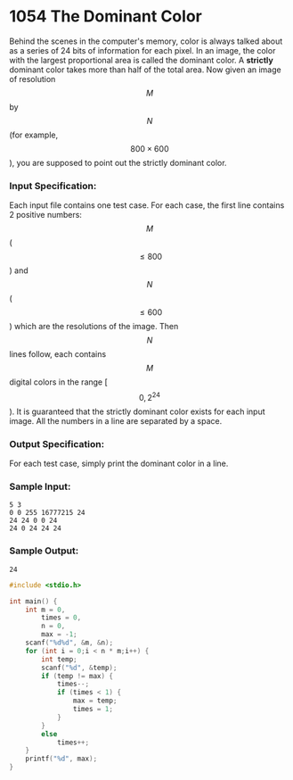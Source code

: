 # 1054 The Dominant Color
Behind the scenes in the computer's memory, color is always talked about as a series of 24 bits of information for each pixel. In an image, the color with the largest proportional area is called the dominant color. A **strictly** dominant color takes more than half of the total area. Now given an image of resolution $$M$$ by $$N$$ (for example, $$800\times 600$$), you are supposed to point out the strictly dominant color.

### Input Specification:

Each input file contains one test case. For each case, the first line contains 2 positive numbers: $$M$$ ($$\le 800$$) and $$N$$ ($$\le 600$$) which are the resolutions of the image. Then $$N$$ lines follow, each contains $$M$$ digital colors in the range [$$0, 2^{24}$$). It is guaranteed that the strictly dominant color exists for each input image. All the numbers in a line are separated by a space.

### Output Specification:

For each test case, simply print the dominant color in a line.

### Sample Input:
```in
5 3
0 0 255 16777215 24
24 24 0 0 24
24 0 24 24 24
```

### Sample Output:
```out
24
```

```cpp
#include <stdio.h>

int main() {
	int m = 0,
		times = 0,
		n = 0,
		max = -1;
	scanf("%d%d", &m, &n);
	for (int i = 0;i < n * m;i++) {
		int temp;
		scanf("%d", &temp);
		if (temp != max) {
			times--;
			if (times < 1) {
				max = temp;
				times = 1;
			}
		}
		else
			times++;
	}
	printf("%d", max);
}
```